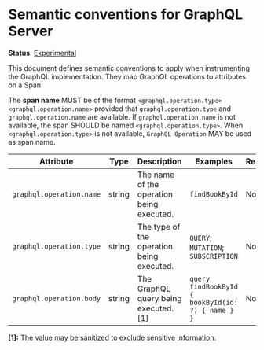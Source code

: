 # Semantic conventions for GraphQL Server

**Status**: [Experimental](../../../document-status.md)

This document defines semantic conventions to apply when instrumenting the GraphQL implementation. They map GraphQL
operations to attributes on a Span.

The **span name** MUST be of the format `<graphql.operation.type> <graphql.operation.name>` provided that
`graphql.operation.type` and `graphql.operation.name` are available. If `graphql.operation.name` is not available, the
span SHOULD be named `<graphql.operation.type>`. When `<graphql.operation.type>` is not available, `GraphQL Operation`
MAY be used as span name.

<!-- semconv graphql -->
| Attribute  | Type | Description  | Examples  | Required |
|---|---|---|---|---|
| `graphql.operation.name` | string | The name of the operation being executed. | `findBookById` | No |
| `graphql.operation.type` | string | The type of the operation being executed. | `QUERY`; `MUTATION`; `SUBSCRIPTION` | No |
| `graphql.operation.body` | string | The GraphQL query being executed. [1] | `query findBookById { bookById(id: ?) { name } }` | No |

**[1]:** The value may be sanitized to exclude sensitive information.
<!-- endsemconv -->
